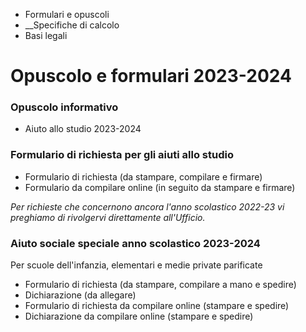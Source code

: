   * Formulari e opuscoli
  *  __Specifiche di calcolo
  * Basi legali

#  Opuscolo e formulari 2023-2024

###  Opuscolo informativo

  * Aiuto allo studio 2023-2024

###  Formulario di richiesta per gli aiuti allo studio

  * Formulario di richiesta (da stampare, compilare e firmare)
  * Formulario da compilare online (in seguito da stampare e firmare)   
  
_Per richieste che concernono ancora l'anno scolastico 2022-23 vi preghiamo di
rivolgervi direttamente all'Ufficio._

###  Aiuto sociale speciale anno scolastico 2023-2024

Per scuole dell'infanzia, elementari e medie private parificate

  * Formulario di richiesta (da stampare, compilare a mano e spedire)
  * Dichiarazione (da allegare)
  * Formulario di richiesta da compilare online (stampare e spedire)
  * Dichiarazione da compilare online (stampare e spedire)

